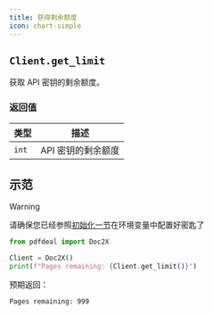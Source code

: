 ```yaml
---
title: 获得剩余额度
icon: chart-simple
---
```


## `Client.get_limit`

获取 API 密钥的剩余额度。

### 返回值

| 类型 | 描述 |
|------|------|
| `int` | API 密钥的剩余额度 |

## 示范

> [!warning]
> 请确保您已经参照[初始化一节](Init.md)在环境变量中配置好密匙了

```python
from pdfdeal import Doc2X

Client = Doc2X()
print(f"Pages remaining: {Client.get_limit()}")
```

预期返回：

```bash
Pages remaining: 999
```